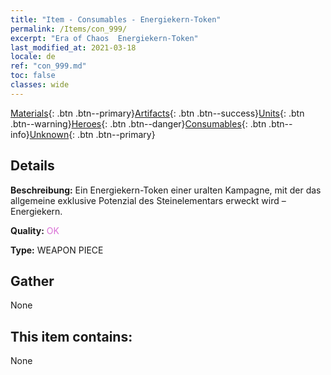 ```yaml
---
title: "Item - Consumables - Energiekern-Token"
permalink: /Items/con_999/
excerpt: "Era of Chaos  Energiekern-Token"
last_modified_at: 2021-03-18
locale: de
ref: "con_999.md"
toc: false
classes: wide
---
```

 [Materials](/de/Items/){: .btn .btn--primary}[Artifacts](/de/Items/Artifacts/){: .btn .btn--success}[Units](/de/Items/Units/){: .btn .btn--warning}[Heroes](/de/Items/Heroes/){: .btn .btn--danger}[Consumables](/de/Items/Consumables/){: .btn .btn--info}[Unknown](/de/Items/Unknown/){: .btn .btn--primary}

## Details
 **Beschreibung:** Ein Energiekern-Token einer uralten Kampagne, mit der das allgemeine exklusive Potenzial des Steinelementars erweckt wird – Energiekern.

 **Quality:** <span style="color: #DA70D6">OK</span>

 **Type:** WEAPON PIECE

## Gather

  None

## This item contains:

  None

